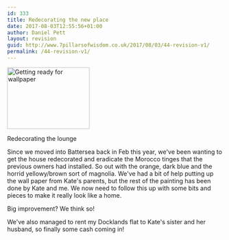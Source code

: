 ```yaml
---
id: 333
title: Redecorating the new place
date: 2017-08-03T12:55:56+01:00
author: Daniel Pett
layout: revision
guid: http://www.7pillarsofwisdom.co.uk/2017/08/03/44-revision-v1/
permalink: /44-revision-v1/
---
```

<div style="width: 202px" class="wp-caption alignleft">
  <a class="flickr-image" title="Getting ready for wallpaper" rel="flickr-mgr" href="http://www.flickr.com/photos/38845646@N00/2796339781/"><img class="flickr-medium" longdesc="http://farm4.static.flickr.com/3099/2796339781_a8267fed73_o.jpg" src="http://farm4.static.flickr.com/3099/2796339781_30f2a9cb98_m.jpg" alt="Getting ready for wallpaper" width="192" height="144" /></a>
  
  <p class="wp-caption-text">
    Redecorating the lounge
  </p>
</div>

Since we moved into Battersea back in Feb this year, we've been wanting to get the house redecorated and eradicate the Morocco tinges that the previous owners had installed. So out with the orange, dark blue and the horrid yellowy/brown sort of magnolia. We've had a bit of help putting up the wall paper from Kate's parents, but the rest of the painting has been done by Kate and me. We now need to follow this up with some bits and pieces to make it really look like a home.

Big improvement? We think so!

We've also managed to rent my Docklands flat to Kate's sister and her husband, so finally some cash coming in!